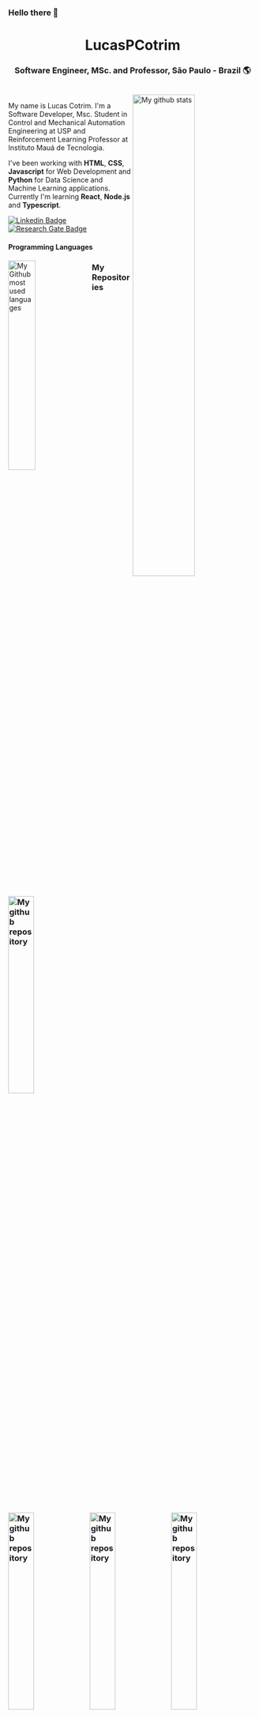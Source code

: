 <h3> Hello there 👋 </h3>

<div align="center">
  <h1>LucasPCotrim</h1>
  <h3>Software Engineer, MSc. and Professor, São Paulo - Brazil 🌎</h3><br>
</div>

<img align="right" width="50%" src="https://github-readme-stats.vercel.app/api?username=LucasPCotrim&count_private=true&show_icons=true" alt="My github stats">

My name is Lucas Cotrim. I'm a Software Developer, Msc. Student in Control and Mechanical Automation Engineering at USP and Reinforcement Learning Professor at Instituto Mauá de Tecnologia.

I've been working with **HTML**, **CSS**, **Javascript** for Web Development and **Python** for Data Science and Machine Learning applications. Currently I'm learning **React**, **Node.js** and **Typescript**.

[![Linkedin Badge](https://img.shields.io/badge/-LinkedIn-blue?style=flat-square&logo=Linkedin&logoColor=white&link=https://www.linkedin.com/in/lucas-cotrim-7bab121a/)](https://www.linkedin.com/in/lucas-cotrim-7bab121a/)
[![Research Gate Badge](https://img.shields.io/badge/-ResearchGate-brigthgreen?style=flat-square&logo=ResearchGate&logoColor=white&link=https://www.researchgate.net/profile/Lucas-Pereira-Cotrim3)](https://www.researchgate.net/profile/Lucas-Pereira-Cotrim)

<div align="left">
<h4>Programming Languages</h4>
<img align="left" width="33%"  src="https://github-readme-stats.vercel.app/api/top-langs/?username=LucasPCotrim&count_private=true&show_icons=true" alt="My Github most used languages">
</div>

<div>
  <div>
  <h3>My Repositories<h3>
  <img width="32%" src="https://github-readme-stats.vercel.app/api/pin/?username=LucasPCotrim&repo=ControleRoboManipulador&show_icons=true" alt="My github repository">
  <img width="32%" src="https://github-readme-stats.vercel.app/api/pin/?username=LucasPCotrim&repo=projeto4-parrotscardgame&show_icons=true" alt="My github repository">
  <img width="32%" src="https://github-readme-stats.vercel.app/api/pin/?username=LucasPCotrim&repo=projeto6-buzzquizz&show_icons=true" alt="My github repository">
  <img width="32%" src="https://github-readme-stats.vercel.app/api/pin/?username=LucasPCotrim&repo=projeto4-parrotscardgame&show_icons=true" alt="My github repository">
  </div>
  
  <div>
  <h3>Info</h3>
  - 📫 How to reach me: <a href="mailto: lucaspcotrim@gmail.com">lucaspcotrim@gmail.com</a>, <a href="mailto: lucas.cotrim@usp.br">lucas.cotrim@usp.br</a>
  </div>
</div>


<!--
**LucasPCotrim/LucasPCotrim** is a ✨ _special_ ✨ repository because its `README.md` (this file) appears on your GitHub profile.

Here are some ideas to get you started:

- 🔭 I’m currently working on ...
- 🌱 I’m currently learning ...
- 👯 I’m looking to collaborate on ...
- 🤔 I’m looking for help with ...
- 💬 Ask me about ...
- 📫 How to reach me: ...
- 😄 Pronouns: ...
- ⚡ Fun fact: ...
-->

